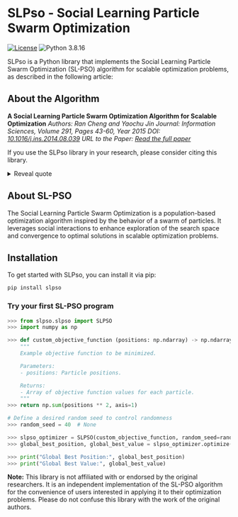 # SLPso - Social Learning Particle Swarm Optimization

[![License](https://img.shields.io/badge/license-MIT-blue.svg)](https://opensource.org/licenses/MIT)
![Python 3.8.16](https://img.shields.io/badge/Python-3.8.16-blue)



SLPso is a Python library that implements the Social Learning Particle Swarm Optimization (SL-PSO) algorithm for scalable optimization problems, as described in the following article:

## About the Algorithm

**A Social Learning Particle Swarm Optimization Algorithm for Scalable Optimization**
*Authors: Ran Cheng and Yaochu Jin*
*Journal: Information Sciences, Volume 291, Pages 43-60, Year 2015*
*DOI: [10.1016/j.ins.2014.08.039](https://doi.org/10.1016/j.ins.2014.08.039)*
*URL to the Paper: [Read the full paper](https://www.sciencedirect.com/science/article/pii/S0020025514008366)*

If you use the SLPso library in your research, please consider citing this library.

<details>
<summary>Reveal quote</summary>

**SLPso - Social Learning Particle Swarm Optimization** [Software]. (2023).  Available at: [https://github.com/vsg-root/slpso](https://github.com/vsg-root/slpso).

</details>



## About SL-PSO

The Social Learning Particle Swarm Optimization is a population-based optimization algorithm inspired by the behavior of a swarm of particles. It leverages social interactions to enhance exploration of the search space and convergence to optimal solutions in scalable optimization problems.

## Installation

To get started with SLPso, you can install it via pip:

```bash
pip install slpso
```
### Try your first SL-PSO program

```python
>>> from slpso.slpso import SLPSO
>>> import numpy as np

>>> def custom_objective_function (positions: np.ndarray) -> np.ndarray: # Fitness Function 
    """
    Example objective function to be minimized.

    Parameters:
    - positions: Particle positions.

    Returns:
    - Array of objective function values for each particle.
    """
>>> return np.sum(positions ** 2, axis=1)

# Define a desired random seed to control randomness
>>> random_seed = 40  # None

>>> slpso_optimizer = SLPSO(custom_objective_function, random_seed=random_seed)
>>> global_best_position, global_best_value = slpso_optimizer.optimize()

>>> print("Global Best Position:", global_best_position)
>>> print("Global Best Value:", global_best_value)
```


**Note:** This library is not affiliated with or endorsed by the original researchers. It is an independent implementation of the SL-PSO algorithm for the convenience of users interested in applying it to their optimization problems. Please do not confuse this library with the work of the original authors.

